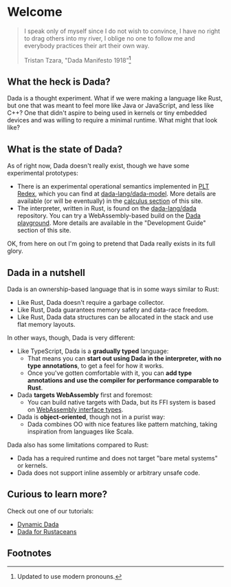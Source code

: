 # Welcome

> I speak only of myself since I do not wish to convince, I have no right to drag others into my river, I oblige no one to follow me and everybody practices their art their own way.
> 
> Tristan Tzara, "Dada Manifesto 1918”[^pronouns]

## What the heck is Dada?

Dada is a thought experiment. What if we were making a language like Rust, but one that was meant to feel more like Java or JavaScript, and less like C++? One that didn't aspire to being used in kernels or tiny embedded devices and was willing to require a minimal runtime. What might that look like?

## What is the state of Dada?

As of right now, Dada doesn't really exist, though we have some experimental prototypes:

* There is an experimental operational semantics implemented in [PLT Redex], which you can find at [dada-lang/dada-model](https://github.com/dada-lang/dada-model/). More details are available (or will be eventually) in the [calculus section](./calculus.md) of this site.
* The interpreter, written in Rust, is found on the [dada-lang/dada](https://github.com/dada-lang/dada) repository. You can try a WebAssembly-based build on the [Dada playground](https://dada-lang.org/playground). More details are available in the "Development Guide" section of this site.

[PLT Redex]: https://redex.racket-lang.org/why-redex.html

OK, from here on out I'm going to pretend that Dada really exists in its full glory.

## Dada in a nutshell

Dada is an ownership-based language that is in some ways similar to Rust:

* Like Rust, Dada doesn't require a garbage collector.
* Like Rust, Dada guarantees memory safety and data-race freedom.
* Like Rust, Dada data structures can be allocated in the stack and use flat memory layouts.

In other ways, though, Dada is very different:

* Like TypeScript, Dada is a **gradually typed** language:
    * That means you can **start out using Dada in the interpreter, with no type annotations**, to get a feel for how it works.
    * Once you've gotten comfortable with it, you can **add type annotations and use the compiler for performance comparable to Rust**.
* Dada **targets WebAssembly** first and foremost:
    * You can build native targets with Dada, but its FFI system is based on [WebAssembly interface types](https://hacks.mozilla.org/2019/08/webassembly-interface-types/).
* Dada is **object-oriented**, though not in a purist way:
    * Dada combines OO with nice features like pattern matching, taking inspiration from languages like Scala.

Dada also has some limitations compared to Rust:

* Dada has a required runtime and does not target "bare metal systems" or kernels.
* Dada does not support inline assembly or arbitrary unsafe code.

## Curious to learn more?

Check out one of our tutorials:

* [Dynamic Dada](./dyn_tutorial.md)
* [Dada for Rustaceans](./rustaceans.md)

## Footnotes

[^pronouns]: Updated to use modern pronouns.